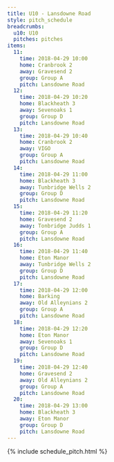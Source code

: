 ```yaml
---
title: U10 - Lansdowne Road
style: pitch_schedule
breadcrumbs:
  u10: U10
  pitches: pitches
items:
  11:
    time: 2018-04-29 10:00
    home: Cranbrook 2
    away: Gravesend 2
    group: Group A
    pitch: Lansdowne Road
  12:
    time: 2018-04-29 10:20
    home: Blackheath 3
    away: Sevenoaks 1
    group: Group D
    pitch: Lansdowne Road
  13:
    time: 2018-04-29 10:40
    home: Cranbrook 2
    away: VIGO
    group: Group A
    pitch: Lansdowne Road
  14:
    time: 2018-04-29 11:00
    home: Blackheath 3
    away: Tunbridge Wells 2
    group: Group D
    pitch: Lansdowne Road
  15:
    time: 2018-04-29 11:20
    home: Gravesend 2
    away: Tonbridge Judds 1
    group: Group A
    pitch: Lansdowne Road
  16:
    time: 2018-04-29 11:40
    home: Eton Manor
    away: Tunbridge Wells 2
    group: Group D
    pitch: Lansdowne Road
  17:
    time: 2018-04-29 12:00
    home: Barking
    away: Old Alleynians 2
    group: Group A
    pitch: Lansdowne Road
  18:
    time: 2018-04-29 12:20
    home: Eton Manor
    away: Sevenoaks 1
    group: Group D
    pitch: Lansdowne Road
  19:
    time: 2018-04-29 12:40
    home: Gravesend 2
    away: Old Alleynians 2
    group: Group A
    pitch: Lansdowne Road
  20:
    time: 2018-04-29 13:00
    home: Blackheath 3
    away: Eton Manor
    group: Group D
    pitch: Lansdowne Road
---
```


{% include schedule_pitch.html %}
